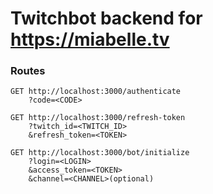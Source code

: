 # Twitchbot backend for https://miabelle.tv

### Routes

```
GET http://localhost:3000/authenticate
    ?code=<CODE>
```

```
GET http://localhost:3000/refresh-token
    ?twitch_id=<TWITCH_ID>
    &refresh_token=<TOKEN>
```

```
GET http://localhost:3000/bot/initialize
    ?login=<LOGIN>
    &access_token=<TOKEN>
    &channel=<CHANNEL>(optional)
```
